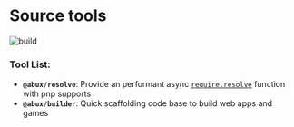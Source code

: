 Source tools
=====

![build][badge-build]

### Tool List:

- **`@abux/resolve`**: Provide an performant async [`require.resolve`](https://nodejs.org/api/modules.html#modules_all_together) function with pnp supports
- **`@abux/builder`**: Quick scaffolding code base to build web apps and games

[badge-build]: https://github.com/abuxvn/source/actions/workflows/build.yaml/badge.svg
